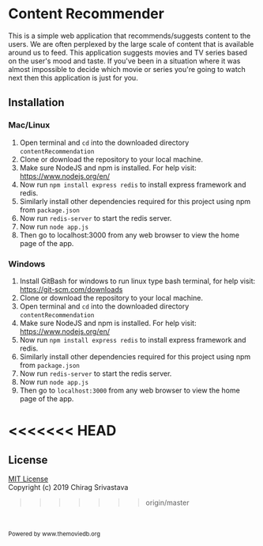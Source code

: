 # Content Recommender
This is a simple web application that recommends/suggests content to the users. We are often perplexed by the large scale of
content that is available around us to feed. This application suggests movies and TV series based on the user's mood and taste.
If you've been in a situation where it was almost impossible to decide which movie or series you're going to watch next then this
application is just for you.



## Installation


### Mac/Linux
1. Open terminal and `cd` into the downloaded directory `contentRecommendation`
2. Clone or download the repository to your local machine.
3. Make sure NodeJS and npm is installed. For help visit: https://www.nodejs.org/en/
4. Now run `npm install express redis` to install express framework and redis.
5. Similarly install other dependencies required for this project using npm from `package.json`
6. Now run `redis-server` to start the redis server.
7. Now run `node app.js`
8. Then go to localhost:3000 from any web browser to view the home page of the app.

### Windows
1. Install GitBash for windows to run linux type bash terminal, for help visit: https://git-scm.com/downloads
2. Clone or download the repository to your local machine.
3. Open terminal and `cd` into the downloaded directory `contentRecommendation`
4. Make sure NodeJS and npm is installed. For help visit: https://www.nodejs.org/en/
5. Now run `npm install express redis` to install express framework and redis.
6. Similarly install other dependencies required for this project using npm from `package.json`
7. Now run `redis-server` to start the redis server.
8. Now run `node app.js`
9. Then go to `localhost:3000` from any web browser to view the home page of the app.

<<<<<<< HEAD
=======
## License
[MIT License](https://github.com/chiragsrvstv/contentRecommendation/blob/master/LICENSE) <br />
Copyright (c) 2019 Chirag Srivastava


>>>>>>> origin/master
<br />
<br />
<sup> Powered by www.themoviedb.org </sup>
